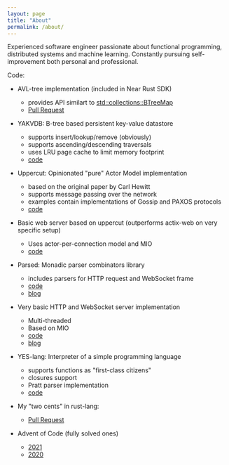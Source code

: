 ```yaml
---
layout: page
title: "About"
permalink: /about/
---
```


Experienced software engineer passionate about functional programming, distributed systems and machine learning. Constantly pursuing self-improvement both personal and professional.

Code:

- AVL-tree implementation (included in Near Rust SDK)
  - provides API similart to [std::collections::BTreeMap](https://doc.rust-lang.org/std/collections/struct.BTreeMap.html)
  - [Pull Request](https://github.com/near/near-sdk-rs/pull/154)

- YAKVDB: B-tree based persistent key-value datastore
  - supports insert/lookup/remove (obviously)
  - supports ascending/descending traversals
  - uses LRU page cache to limit memory footprint
  - [code](https://github.com/sergey-melnychuk/yakvdb)

- Uppercut: Opinionated "pure" Actor Model implementation
  - based on the original paper by Carl Hewitt
  - supports message passing over the network
  - examples contain implementations of Gossip and PAXOS protocols
  - [code](https://github.com/sergey-melnychuk/uppercut)

- Basic web server based on uppercut (outperforms actix-web on very specific setup)
  - Uses actor-per-connection model and MIO
  - [code](https://github.com/sergey-melnychuk/uppercut-lab/tree/master/uppercut-mio-server)

- Parsed: Monadic parser combinators library
  - includes parsers for HTTP request and WebSocket frame
  - [code](https://github.com/sergey-melnychuk/parsed)
  - [blog](https://sergey-melnychuk.github.io/2019/08/31/rust-parser-combinators/)

- Very basic HTTP and WebSocket server implementation
  - Multi-threaded
  - Based on MIO
  - [code](https://github.com/sergey-melnychuk/mio-websocket-server)
  - [blog](https://sergey-melnychuk.github.io/2020/04/27/multi-threaded-http-websocket-server-in-rust/)

- YES-lang: Interpreter of a simple programming language
  - supports functions as "first-class citizens"
  - closures support
  - Pratt parser implementation
  - [code](https://github.com/sergey-melnychuk/yes-lang)

- My "two cents" in rust-lang:
  - [Pull Request](https://github.com/rust-lang/rust/pull/72206)

- Advent of Code (fully solved ones)
  - [2021](https://github.com/sergey-melnychuk/advent-of-code-2021)
  - [2020](https://github.com/sergey-melnychuk/advent-of-code-2020)
